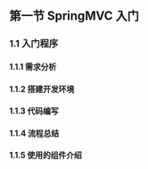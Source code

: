 ## 第一节 SpringMVC 入门

### 1.1 入门程序


#### 1.1.1 需求分析



#### 1.1.2 搭建开发环境



#### 1.1.3 代码编写




#### 1.1.4 流程总结




#### 1.1.5 使用的组件介绍